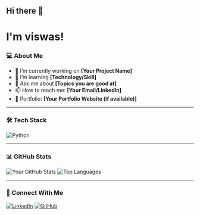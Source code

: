 ## Hi there 👋
#  I'm viswas! 

### 💻 About Me
- 🔭 I’m currently working on **[Your Project Name]**
- 🌱 I’m learning **[Technology/Skill]**
- 💬 Ask me about **[Topics you are good at]**
- 📫 How to reach me: **[Your Email/LinkedIn]**
- 🚀 Portfolio: **[Your Portfolio Website (if available)]**

---

### 🛠 Tech Stack
![Python](https://img.shields.io/badge/-Python-3776AB?style=flat-square&logo=python&logoColor=white)

---

### 📊 GitHub Stats
![Your GitHub Stats](https://github-readme-stats.vercel.app/api?username=viswas6&show_icons=true&theme=radical)
![Top Languages](https://github-readme-stats.vercel.app/api/top-langs/?username=viswas6e&layout=compact&theme=radical)

---

### 🔗 Connect With Me
[![LinkedIn](https://img.shields.io/badge/-LinkedIn-blue?style=flat-square&logo=linkedin&logoColor=white)](https://www.linkedin.com/in/viswas-ssv/)
[![GitHub](https://img.shields.io/badge/-GitHub-black?style=flat-square&logo=github)](https://github.com/viswas6)

<!--
**viswas6/viswas6** is a ✨ _special_ ✨ repository because its `README.md` (this file) appears on your GitHub profile.

Here are some ideas to get you started:

- 🔭 I’m currently working on ...
- 🌱 I’m currently learning ...
- 👯 I’m looking to collaborate on ...
- 🤔 I’m looking for help with ...
- 💬 Ask me about ...
- 📫 How to reach me: ...
- 😄 Pronouns: ...
- ⚡ Fun fact: ...
-->
